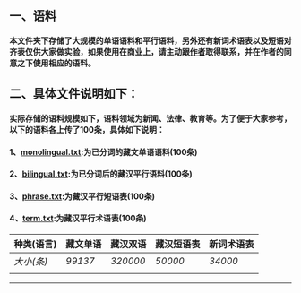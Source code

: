 ## 一、语料
#### 本文件夹下存储了大规模的单语语料和平行语料，另外还有新词术语表以及短语对齐表仅供大家做实验，如果使用在商业上，请主动跟[作者](https://github.com/Shajiu/Individual-Homepage/blob/master/README.md)取得联系，并在作者的同意之下使用相应的语料。
## 二、具体文件说明如下：
#### 实际存储的语料规模如下，语料领域为新闻、法律、教育等。为了便于大家参考，以下的语料各上传了100条，具体如下说明：
#### 1、[monolingual.txt]():为已分词的藏文单语语料(100条)
#### 2、[bilingual.txt]():为已分词后的藏汉平行语料(100条)
#### 3、[phrase.txt]():为藏汉平行短语表(100条)
#### 4、[term.txt]():为藏汉平行术语表(100条)

|**种类(语言)**|**藏文单语**| **藏汉双语**|**藏汉短语表**|**新词术语表**|
|--|--|--|--|--|
|*大小(条)*|*99137*| *320000* |*50000*|*34000*|
|  |  |  |  |   |

---
